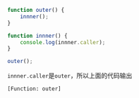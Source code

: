 ```javascript
function outer() {
    innner();
}

function innner() {
    console.log(innner.caller);
}

outer();
```

`innner.caller`是`outer`，所以上面的代码输出

```bash
[Function: outer]
```